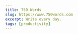 ```yaml
---
title: 750 Words
slug: https://www.750words.com
excerpt: Write every day.
tags: [productivity]
---
```

